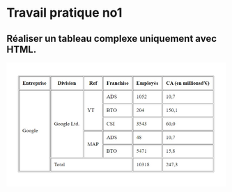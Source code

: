 # Travail pratique no1

## Réaliser un tableau complexe uniquement avec HTML.

![résultat tableau](https://raw.githubusercontent.com/WitaminF/Html_Exercices/main/Ressources/TP1/html-tp1-tableaux.jpg)